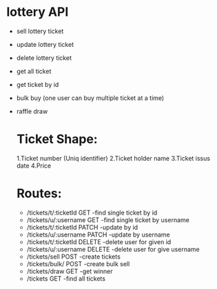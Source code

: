 # lottery API
- sell lottery ticket
- update lottery ticket 
- delete lottery ticket 
- get all ticket
- get ticket by id
- bulk buy (one user can buy multiple ticket at a time)
- raffle draw
  

  # Ticket Shape:
  1.Ticket number (Uniq identifier)
  2.Ticket holder name
  3.Ticket issus date
  4.Price

  # Routes:
   - /tickets/t/:ticketId  GET    -find single ticket by id
   - /tickets/u/:username  GET    -find single ticket by username
   - /tickets/t/:ticketId  PATCH  -update by id
   - /tickets/u/:username  PATCH  -update by username
   - /tickets/t/:ticketId  DELETE -delete user for given id
   - /tickets/u/:username  DELETE -delete user for give username
   - /tickets/sell         POST   -create tickets
   - /tickets/bulk/        POST   -create bulk sell
   - /tickets/draw         GET    -get winner
   - /tickets              GET    -find all tickets